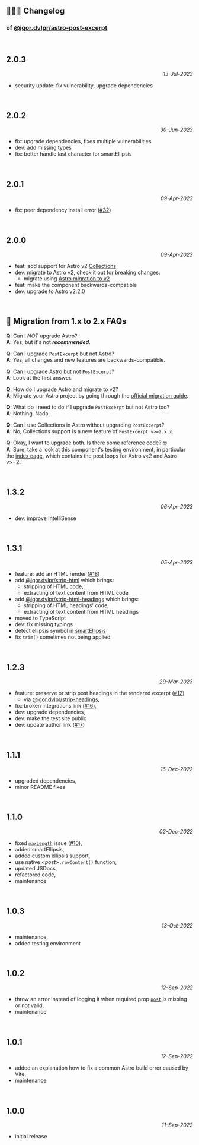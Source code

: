 ## 🤹🏼‍♂️ Changelog

### of [@igor.dvlpr/astro-post-excerpt](https://www.npmjs.com/package/@igor.dvlpr/astro-post-excerpt)

<br>

## 2.0.3

<p align="right"><em>13-Jul-2023</em></p>

- security update: fix vulnerability, upgrade dependencies

<br>

## 2.0.2

<p align="right"><em>30-Jun-2023</em></p>

- fix: upgrade dependencies, fixes multiple vulnerabilities
- dev: add missing types
- fix: better handle last character for smartEllipsis

<br>

## 2.0.1

<p align="right"><em>09-Apr-2023</em></p>

- fix: peer dependency install error ([#32](https://github.com/igorskyflyer/npm-astro-post-excerpt/issues/32))

<br>

## 2.0.0

<p align="right"><em>09-Apr-2023</em></p>

- feat: add support for Astro v2 [Collections](https://docs.astro.build/en/guides/content-collections/)
- dev: migrate to Astro v2, check it out for breaking changes:
  - migrate using [Astro migration to v2](https://docs.astro.build/en/guides/upgrade-to/v2/)
- feat: make the component backwards-compatible
- dev: upgrade to Astro v2.2.0

<br>

## 🧐 Migration from 1.x to 2.x FAQs

**Q**: Can I _NOT_ upgrade Astro?  
**A**: Yes, but it's not **_recommended_**.

**Q**: Can I upgrade `PostExcerpt` but not Astro?  
**A**: Yes, all changes and new features are backwards-compatible.

**Q**: Can I upgrade Astro but not `PostExcerpt`?  
**A**: Look at the first answer.

**Q**: How do I upgrade Astro and migrate to v2?  
**A**: Migrate your Astro project by going through the [official migration guide](https://docs.astro.build/en/guides/upgrade-to/v2/).

**Q**: What do I need to do if I upgrade `PostExcerpt` but not Astro too?  
**A**: Nothing. Nada.

**Q**: Can I use Collections in Astro without upgrading `PostExcerpt`?  
**A**: No, Collections support is a new feature of `PostExcerpt v>=2.x.x`.

**Q**: Okay, I want to upgrade both. Is there some reference code? 🤓  
**A**: Sure, take a look at this component's testing environment, in particular the [index page](https://github.com/igorskyflyer/npm-astro-post-excerpt/blob/main/site/src/pages/index.astro), which contains the post loops for Astro v\<2 and Astro v\>=2.

<br>

## 1.3.2

<p align="right"><em>06-Apr-2023</em></p>

- dev: improve IntelliSense

<br>

## 1.3.1

<p align="right"><em>05-Apr-2023</em></p>

- feature: add an HTML render ([#18](https://github.com/igorskyflyer/npm-astro-post-excerpt/issues/18))
- add [@igor.dvlpr/strip-html](https://www.npmjs.com/package/@igor.dvlpr/strip-html) which brings:
  - stripping of HTML code,
  - extracting of text content from HTML code
- add [@igor.dvlpr/strip-html-headings](https://www.npmjs.com/package/@igor.dvlpr/strip-html-headings) which brings:
  - stripping of HTML headings' code,
  - extracting of text content from HTML headings
- moved to TypeScript
- dev: fix missing typings
- detect ellipsis symbol in [smartEllipsis](https://github.com/igorskyflyer/npm-astro-post-excerpt#smartellipsis)
- fix `trim()` sometimes not being applied

<br>

## 1.2.3

<p align="right"><em>29-Mar-2023</em></p>

- feature: preserve or strip post headings in the rendered excerpt ([#12](https://github.com/igorskyflyer/npm-astro-post-excerpt/issues/12))
  - via [@igor.dvlpr/strip-headings](https://www.npmjs.com/package/@igor.dvlpr/strip-headings),
- fix: broken integrations link ([#16](https://github.com/igorskyflyer/npm-astro-post-excerpt/issues/16)),
- dev: upgrade dependencies,
- dev: make the test site public
- dev: update author link ([#17](https://github.com/igorskyflyer/npm-astro-post-excerpt/issues/17))

<br>

## 1.1.1

<p align="right"><em>16-Dec-2022</em></p>

- upgraded dependencies,
- minor README fixes

<br>

## 1.1.0

<p align="right"><em>02-Dec-2022</em></p>

- fixed [`maxLength`](https://github.com/igorskyflyer/npm-astro-post-excerpt#maxlength) issue ([#10](https://github.com/igorskyflyer/npm-astro-post-excerpt/issues/10)),
- added smartEllipsis,
- added custom ellipsis support,
- use native _\<post\>_`.rawContent()` function,
- updated JSDocs,
- refactored code,
- maintenance

<br>

## 1.0.3

<p align="right"><em>13-Oct-2022</em></p>

- maintenance,
- added testing environment

<br>

## 1.0.2

<p align="right"><em>12-Sep-2022</em></p>

- throw an error instead of logging it when required prop [`post`](https://github.com/igorskyflyer/npm-astro-post-excerpt#post) is missing or not valid,
- maintenance

<br>

## 1.0.1

<p align="right"><em>12-Sep-2022</em></p>

- added an explanation how to fix a common Astro build error caused by Vite,
- maintenance

<br>

## 1.0.0

<p align="right"><em>11-Sep-2022</em></p>

- initial release
